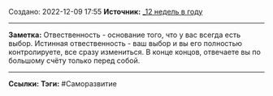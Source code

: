 Создано: 2022-12-09 17:55
**Источник:** [_12 недель в году](_12%20недель%20в%20году.md)
***
**Заметка:**  Отвественность - основание того, что у вас всегда есть выбор. Истинная отвественность - ваш выбор и вы его полностью контролируете, все сразу измениться. В конце концов, отвечаете вы по большому счёту только перед собой.
***
**Ссылки:** 
**Тэги:** #Саморазвитие 
